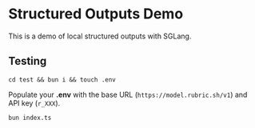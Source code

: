 # Structured Outputs Demo

This is a demo of local structured outputs with SGLang.

## Testing

`cd test && bun i && touch .env`

Populate your **.env** with the base URL (`https://model.rubric.sh/v1`) and API key (`r_XXX`).

`bun index.ts`
